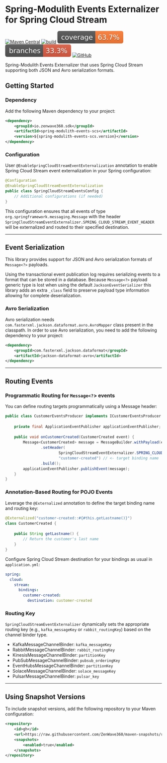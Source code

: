 # Spring-Modulith Events Externalizer for Spring Cloud Stream

[![Maven Central](https://img.shields.io/maven-central/v/io.zenwave360.sdk/spring-modulith-events-scs.svg?label=Maven%20Central&logo=apachemaven)](https://search.maven.org/artifact/io.zenwave360.sdk/spring-modulith-events-scs)
[![build](https://github.com/ZenWave360/spring-modulith-events-spring-cloud-stream/workflows/Build/badge.svg)](https://github.com/ZenWave360/spring-modulith-events-spring-cloud-stream/actions/workflows/build.yml)
[![coverage](https://raw.githubusercontent.com/ZenWave360/spring-modulith-events-spring-cloud-stream/badges/jacoco.svg)](https://github.com/ZenWave360/spring-modulith-events-spring-cloud-stream/actions/workflows/build.yml)
[![branches coverage](https://raw.githubusercontent.com/ZenWave360/spring-modulith-events-spring-cloud-stream/badges/branches.svg)](https://github.com/ZenWave360/spring-modulith-events-spring-cloud-stream/actions/workflows/build.yml)
[![GitHub](https://img.shields.io/github/license/ZenWave360/spring-modulith-events-spring-cloud-stream)](https://github.com/ZenWave360/spring-modulith-events-spring-cloud-stream/blob/main/LICENSE)

Spring-Modulith Events Externalizer that uses Spring Cloud Stream supporting both JSON and Avro serialization formats.

## Getting Started

### Dependency
Add the following Maven dependency to your project:

```xml
<dependency>
    <groupId>io.zenwave360.sdk</groupId>
    <artifactId>spring-modulith-events-scs</artifactId>
    <version>${spring-modulith-events-scs.version}</version>
</dependency>
```

### Configuration
User `@EnableSpringCloudStreamEventExternalization` annotation to enable Spring Cloud Stream event externalization in your Spring configuration:

```java
@Configuration
@EnableSpringCloudStreamEventExternalization
public class SpringCloudStreamEventsConfig {
    // Additional configurations (if needed)
}
```

This configuration ensures that all events of type `org.springframework.messaging.Message` with the header `SpringCloudStreamEventExternalizer.SPRING_CLOUD_STREAM_EVENT_HEADER` will be externalized and routed to their specified destination.

---

## Event Serialization

This library provides support for JSON and Avro serialization formats of `Message<?>` payloads.

Using the transactional event publication log requires serializing events to a format that can be stored in a database. Because `Message<?>` payload generic type is lost when using the default `JacksonEventSerializer` this library adds an extra `_class` field to preserve payload type information allowing for complete deserialization.

### Avro Serialization

Avro serialization needs `com.fasterxml.jackson.dataformat.avro.AvroMapper` class present in the classpath. In order to use Avro serialization, you need to add the following dependency to your project:

```xml
<dependency>
    <groupId>com.fasterxml.jackson.dataformat</groupId>
    <artifactId>jackson-dataformat-avro</artifactId>
</dependency>
```

---

## Routing Events

### Programmatic Routing for `Message<?`> events

You can define routing targets programmatically using a Message header:

```java
public class CustomerEventsProducer implements ICustomerEventsProducer {

    private final ApplicationEventPublisher applicationEventPublisher;

    public void onCustomerCreated(CustomerCreated event) {
        Message<CustomerCreated> message = MessageBuilder.withPayload(event)
                .setHeader(
                        SpringCloudStreamEventExternalizer.SPRING_CLOUD_STREAM_SENDTO_DESTINATION_HEADER, 
                        "customer-created") // <- target binding name
                .build();
        applicationEventPublisher.publishEvent(message);
    }
}
```

### Annotation-Based Routing for POJO Events

Leverage the `@Externalized` annotation to define the target binding name and routing key:

```java
@Externalized("customer-created::#{#this.getLastname()}")
class CustomerCreated {

    public String getLastname() {
        // Return the customer's last name
    }
}
```

Configure Spring Cloud Stream destination for your bindings as usual in `application.yml`:

```yaml
spring:
  cloud:
    stream:
      bindings:
        customer-created:
          destination: customer-created
```

### Routing Key

`SpringCloudStreamEventExternalizer` dynamically sets the appropriate routing key (e.g., `kafka_messageKey` or `rabbit_routingKey`) based on the channel binder type.

- KafkaMessageChannelBinder: `kafka_messageKey`
- RabbitMessageChannelBinder: `rabbit_routingKey`
- KinesisMessageChannelBinder: `partitionKey`
- PubSubMessageChannelBinder: `pubsub_orderingKey`
- EventHubsMessageChannelBinder: `partitionKey`
- SolaceMessageChannelBinder: `solace_messageKey`
- PulsarMessageChannelBinder: `pulsar_key`

---

## Using Snapshot Versions
To include snapshot versions, add the following repository to your Maven configuration:

```xml
<repository>
    <id>gh</id>
    <url>https://raw.githubusercontent.com/ZenWave360/maven-snapshots/refs/heads/main</url>
    <snapshots>
        <enabled>true</enabled>
    </snapshots>
</repository>
```
